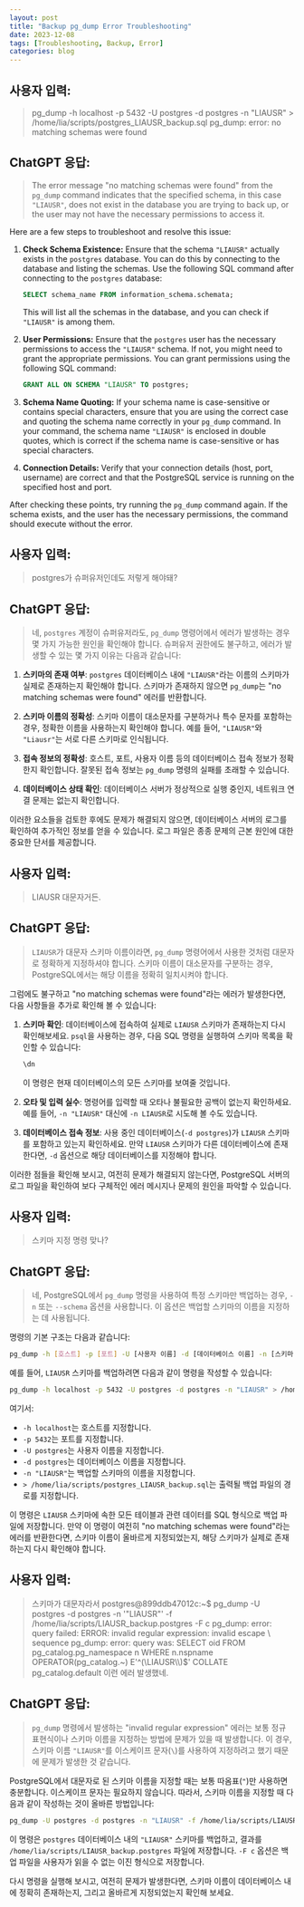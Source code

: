 ```yaml
---
layout: post
title: "Backup pg_dump Error Troubleshooting"
date: 2023-12-08
tags: [Troubleshooting, Backup, Error]
categories: blog
---
```


## 사용자 입력:
> pg_dump -h localhost -p 5432 -U postgres -d postgres -n "LIAUSR" > /home/lia/scripts/postgres_LIAUSR_backup.sql
pg_dump: error: no matching schemas were found


## ChatGPT 응답:
> The error message "no matching schemas were found" from the `pg_dump` command indicates that the specified schema, in this case `"LIAUSR"`, does not exist in the database you are trying to back up, or the user may not have the necessary permissions to access it.

Here are a few steps to troubleshoot and resolve this issue:

1. **Check Schema Existence:**
   Ensure that the schema `"LIAUSR"` actually exists in the `postgres` database. You can do this by connecting to the database and listing the schemas. Use the following SQL command after connecting to the `postgres` database:

   ```sql
   SELECT schema_name FROM information_schema.schemata;
   ```

   This will list all the schemas in the database, and you can check if `"LIAUSR"` is among them.

2. **User Permissions:**
   Ensure that the `postgres` user has the necessary permissions to access the `"LIAUSR"` schema. If not, you might need to grant the appropriate permissions. You can grant permissions using the following SQL command:

   ```sql
   GRANT ALL ON SCHEMA "LIAUSR" TO postgres;
   ```

3. **Schema Name Quoting:**
   If your schema name is case-sensitive or contains special characters, ensure that you are using the correct case and quoting the schema name correctly in your `pg_dump` command. In your command, the schema name `"LIAUSR"` is enclosed in double quotes, which is correct if the schema name is case-sensitive or has special characters.

4. **Connection Details:**
   Verify that your connection details (host, port, username) are correct and that the PostgreSQL service is running on the specified host and port.

After checking these points, try running the `pg_dump` command again. If the schema exists, and the user has the necessary permissions, the command should execute without the error.

## 사용자 입력:
> postgres가 슈퍼유저인데도 저렇게 해야돼?

## ChatGPT 응답:
> 네, `postgres` 계정이 슈퍼유저라도, `pg_dump` 명령어에서 에러가 발생하는 경우 몇 가지 가능한 원인을 확인해야 합니다. 슈퍼유저 권한에도 불구하고, 에러가 발생할 수 있는 몇 가지 이유는 다음과 같습니다:

1. **스키마의 존재 여부**: `postgres` 데이터베이스 내에 `"LIAUSR"`라는 이름의 스키마가 실제로 존재하는지 확인해야 합니다. 스키마가 존재하지 않으면 `pg_dump`는 "no matching schemas were found" 에러를 반환합니다.

2. **스키마 이름의 정확성**: 스키마 이름이 대소문자를 구분하거나 특수 문자를 포함하는 경우, 정확한 이름을 사용하는지 확인해야 합니다. 예를 들어, `"LIAUSR"`와 `"Liausr"`는 서로 다른 스키마로 인식됩니다.

3. **접속 정보의 정확성**: 호스트, 포트, 사용자 이름 등의 데이터베이스 접속 정보가 정확한지 확인합니다. 잘못된 접속 정보는 `pg_dump` 명령의 실패를 초래할 수 있습니다.

4. **데이터베이스 상태 확인**: 데이터베이스 서버가 정상적으로 실행 중인지, 네트워크 연결 문제는 없는지 확인합니다.

이러한 요소들을 검토한 후에도 문제가 해결되지 않으면, 데이터베이스 서버의 로그를 확인하여 추가적인 정보를 얻을 수 있습니다. 로그 파일은 종종 문제의 근본 원인에 대한 중요한 단서를 제공합니다.

## 사용자 입력:
> LIAUSR 대문자거든.

## ChatGPT 응답:
> `LIAUSR`가 대문자 스키마 이름이라면, `pg_dump` 명령어에서 사용한 것처럼 대문자로 정확하게 지정하셔야 합니다. 스키마 이름이 대소문자를 구분하는 경우, PostgreSQL에서는 해당 이름을 정확히 일치시켜야 합니다.

그럼에도 불구하고 "no matching schemas were found"라는 에러가 발생한다면, 다음 사항들을 추가로 확인해 볼 수 있습니다:

1. **스키마 확인**: 데이터베이스에 접속하여 실제로 `LIAUSR` 스키마가 존재하는지 다시 확인해보세요. `psql`을 사용하는 경우, 다음 SQL 명령을 실행하여 스키마 목록을 확인할 수 있습니다:

   ```sql
   \dn
   ```

   이 명령은 현재 데이터베이스의 모든 스키마를 보여줄 것입니다.

2. **오타 및 입력 실수**: 명령어를 입력할 때 오타나 불필요한 공백이 없는지 확인하세요. 예를 들어, `-n "LIAUSR"` 대신에 `-n LIAUSR`로 시도해 볼 수도 있습니다.

3. **데이터베이스 접속 정보**: 사용 중인 데이터베이스(`-d postgres`)가 `LIAUSR` 스키마를 포함하고 있는지 확인하세요. 만약 `LIAUSR` 스키마가 다른 데이터베이스에 존재한다면, `-d` 옵션으로 해당 데이터베이스를 지정해야 합니다.

이러한 점들을 확인해 보시고, 여전히 문제가 해결되지 않는다면, PostgreSQL 서버의 로그 파일을 확인하여 보다 구체적인 에러 메시지나 문제의 원인을 파악할 수 있습니다.

## 사용자 입력:
> 스키마 지정 명령 맞나?

## ChatGPT 응답:
> 네, PostgreSQL에서 `pg_dump` 명령을 사용하여 특정 스키마만 백업하는 경우, `-n` 또는 `--schema` 옵션을 사용합니다. 이 옵션은 백업할 스키마의 이름을 지정하는 데 사용됩니다. 

명령의 기본 구조는 다음과 같습니다:

```bash
pg_dump -h [호스트] -p [포트] -U [사용자 이름] -d [데이터베이스 이름] -n [스키마 이름] > [백업 파일 경로]
```

예를 들어, `LIAUSR` 스키마를 백업하려면 다음과 같이 명령을 작성할 수 있습니다:

```bash
pg_dump -h localhost -p 5432 -U postgres -d postgres -n "LIAUSR" > /home/lia/scripts/postgres_LIAUSR_backup.sql
```

여기서:

- `-h localhost`는 호스트를 지정합니다.
- `-p 5432`는 포트를 지정합니다.
- `-U postgres`는 사용자 이름을 지정합니다.
- `-d postgres`는 데이터베이스 이름을 지정합니다.
- `-n "LIAUSR"`는 백업할 스키마의 이름을 지정합니다.
- `> /home/lia/scripts/postgres_LIAUSR_backup.sql`는 출력될 백업 파일의 경로를 지정합니다.

이 명령은 `LIAUSR` 스키마에 속한 모든 테이블과 관련 데이터를 SQL 형식으로 백업 파일에 저장합니다. 만약 이 명령이 여전히 "no matching schemas were found"라는 에러를 반환한다면, 스키마 이름이 올바르게 지정되었는지, 해당 스키마가 실제로 존재하는지 다시 확인해야 합니다.

## 사용자 입력:
> 스키마가 대문자라서  postgres@899ddb47012c:~$ pg_dump -U postgres -d postgres -n '\"LIAUSR\"' -f /home/lia/scripts/LIAUSR_backup.postgres -F c
pg_dump: error: query failed: ERROR:  invalid regular expression: invalid escape \ sequence
pg_dump: error: query was: SELECT oid FROM pg_catalog.pg_namespace n
WHERE n.nspname OPERATOR(pg_catalog.~) E'^(\\LIAUSR\\\\)$' COLLATE pg_catalog.default
 이런 에러 발생했네.

## ChatGPT 응답:
> `pg_dump` 명령에서 발생하는 "invalid regular expression" 에러는 보통 정규 표현식이나 스키마 이름을 지정하는 방법에 문제가 있을 때 발생합니다. 이 경우, 스키마 이름 `"LIAUSR"`를 이스케이프 문자(`\`)를 사용하여 지정하려고 했기 때문에 문제가 발생한 것 같습니다.

PostgreSQL에서 대문자로 된 스키마 이름을 지정할 때는 보통 따옴표(`"`)만 사용하면 충분합니다. 이스케이프 문자는 필요하지 않습니다. 따라서, 스키마 이름을 지정할 때 다음과 같이 작성하는 것이 올바른 방법입니다:

```bash
pg_dump -U postgres -d postgres -n "LIAUSR" -f /home/lia/scripts/LIAUSR_backup.postgres -F c
```

이 명령은 `postgres` 데이터베이스 내의 `"LIAUSR"` 스키마를 백업하고, 결과를 `/home/lia/scripts/LIAUSR_backup.postgres` 파일에 저장합니다. `-F c` 옵션은 백업 파일을 사용자가 읽을 수 없는 이진 형식으로 저장합니다.

다시 명령을 실행해 보시고, 여전히 문제가 발생한다면, 스키마 이름이 데이터베이스 내에 정확히 존재하는지, 그리고 올바르게 지정되었는지 확인해 보세요.

